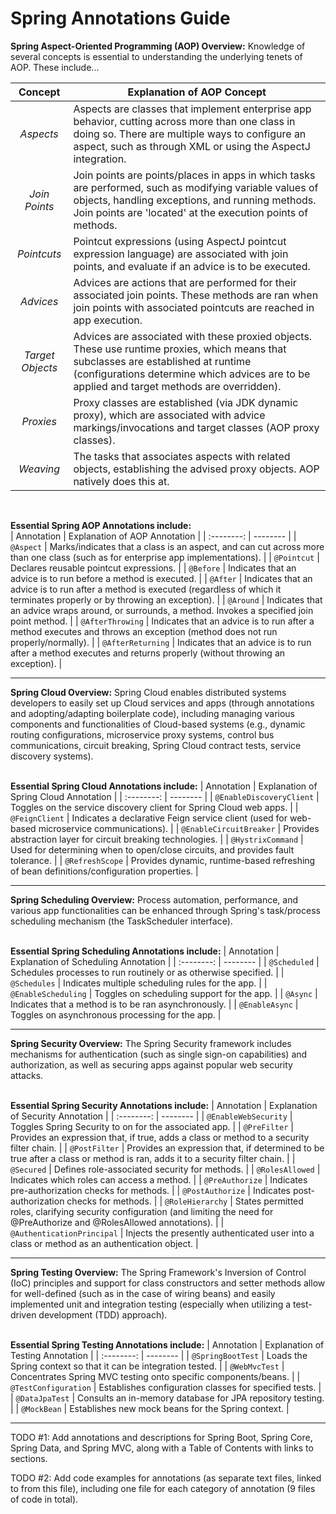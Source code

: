 # Spring Annotations Guide

**Spring Aspect-Oriented Programming (AOP) Overview:** Knowledge of several concepts is essential to understanding the underlying tenets of AOP. These include...

| Concept | Explanation of AOP Concept |
| :--------: | -------- |
| *Aspects* | Aspects are classes that implement enterprise app behavior, cutting across more than one class in doing so. There are multiple ways to configure an aspect, such as through XML or using the AspectJ integration. |
| *Join Points* | Join points are points/places in apps in which tasks are performed, such as modifying variable values of objects, handling exceptions, and running methods. Join points are 'located' at the execution points of methods. |
| *Pointcuts* | Pointcut expressions (using AspectJ pointcut expression language) are associated with join points, and evaluate if an advice is to be executed. |
| *Advices* | Advices are actions that are performed for their associated join points. These methods are ran when join points with associated pointcuts are reached in app execution. |
| *Target Objects* | Advices are associated with these proxied objects. These use runtime proxies, which means that subclasses are established at runtime (configurations determine which advices are to be applied and target methods are overridden). |
| *Proxies* | Proxy classes are established (via JDK dynamic proxy), which are associated with advice markings/invocations and target classes (AOP proxy classes). |
| *Weaving* | The tasks that associates aspects with related objects, establishing the advised proxy objects. AOP natively does this at. |
<br />  

**Essential Spring AOP Annotations include:**  
| Annotation | Explanation of AOP Annotation |
| :--------: | -------- |
| `@Aspect` | Marks/indicates that a class is an aspect, and can cut across more than one class (such as for enterprise app implementations). |
| `@Pointcut` | Declares reusable pointcut expressions. |
| `@Before` | Indicates that an advice is to run before a method is executed. |
| `@After` | Indicates that an advice is to run after a method is executed (regardless of which it terminates properly or by throwing an exception). |
| `@Around` | Indicates that an advice wraps around, or surrounds, a method. Invokes a specified join point method. |
| `@AfterThrowing` | Indicates that an advice is to run after a method executes and throws an exception (method does not run properly/normally). |
| `@AfterReturning` | Indicates that an advice is to run after a method executes and returns properly (without throwing an exception). |

<hr />  
  
**Spring Cloud Overview:** Spring Cloud enables distributed systems developers to easily set up Cloud services and apps (through annotations and adopting/adapting boilerplate code), including managing various components and functionalities of Cloud-based systems (e.g., dynamic routing configurations, microservice proxy systems, control bus communications, circuit breaking, Spring Cloud contract tests, service discovery systems).
<br /><br />


**Essential Spring Cloud Annotations include:**
| Annotation | Explanation of Spring Cloud Annotation |
| :--------: | -------- |
| `@EnableDiscoveryClient` | Toggles on the service discovery client for Spring Cloud web apps. |
| `@FeignClient` | Indicates a declarative Feign service client (used for web-based microservice communications). |
| `@EnableCircuitBreaker` | Provides abstraction layer for circuit breaking technologies. |
| `@HystrixCommand` | Used for determining when to open/close circuits, and provides fault tolerance. |
| `@RefreshScope` | Provides dynamic, runtime-based refreshing of bean definitions/configuration properties. |
<hr />

**Spring Scheduling Overview:** Process automation, performance, and various app functionalities can be enhanced through Spring's task/process scheduling mechanism (the TaskScheduler interface).
<br /><br />

**Essential Spring Scheduling Annotations include:**
| Annotation | Explanation of Scheduling Annotation |
| :--------: | -------- |
| `@Scheduled` | Schedules processes to run routinely or as otherwise specified. |
| `@Schedules` | Indicates multiple scheduling rules for the app. |
| `@EnableScheduling` | Toggles on scheduling support for the app. |
| `@Async` | Indicates that a method is to be ran asynchronously. |
| `@EnableAsync` | Toggles on asynchronous processing for the app. | 
<hr />

**Spring Security Overview:** The Spring Security framework includes mechanisms for authentication (such as single sign-on capabilities) and authorization, as well as securing apps against popular web security attacks. 
<br /><br />
  
**Essential Spring Security Annotations include:** 
| Annotation | Explanation of Security Annotation |
| :--------: | -------- |
| `@EnableWebSecurity` | Toggles Spring Security to on for the associated app. |
| `@PreFilter` | Provides an expression that, if true, adds a class or method to a security filter chain. |
| `@PostFilter` | Provides an expression that, if determined to be true after a class or method is ran, adds it to a security filter chain. |
| `@Secured` | Defines role-associated security for methods. |
| `@RolesAllowed` | Indicates which roles can access a method. |
| `@PreAuthorize` | Indicates pre-authorization checks for methods. |
| `@PostAuthorize` | Indicates post-authorization checks for methods. |
| `@RoleHierarchy` | States permitted roles, clarifying security configuration (and limiting the need for @PreAuthorize and @RolesAllowed annotations). |
| `@AuthenticationPrincipal` | Injects the presently authenticated user into a class or method as an authentication object. |

<hr />  

**Spring Testing Overview:** The Spring Framework's Inversion of Control (IoC) principles and support for class constructors and setter methods allow for well-defined (such as in the case of wiring beans) and easily implemented unit and integration testing (especially when utilizing a test-driven development (TDD) approach).
<br /><br />
  
**Essential Spring Testing Annotations include:**
| Annotation | Explanation of Testing Annotation |
| :--------: | -------- |
| `@SpringBootTest` | Loads the Spring context so that it can be integration tested. |
| `@WebMvcTest` | Concentrates Spring MVC testing onto specific components/beans. |
| `@TestConfiguration` | Establishes configuration classes for specified tests. |
| `@DataJpaTest` | Consults an in-memory database for JPA repository testing. |
| `@MockBean` | Establishes new mock beans for the Spring context. |
  
<hr />
  
TODO #1: Add annotations and descriptions for Spring Boot, Spring Core, Spring Data, and Spring MVC, along with a Table of Contents with links to sections.
  
TODO #2: Add code examples for annotations (as separate text files, linked to from this file), including one file for each category of annotation (9 files of code in total).
